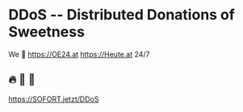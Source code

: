 # DDoS -- Distributed Donations of Sweetness


We 🏩 https://OE24.at https://Heute.at 24/7


## 🔥  🚬  💸


https://SOFORT.jetzt/DDoS
